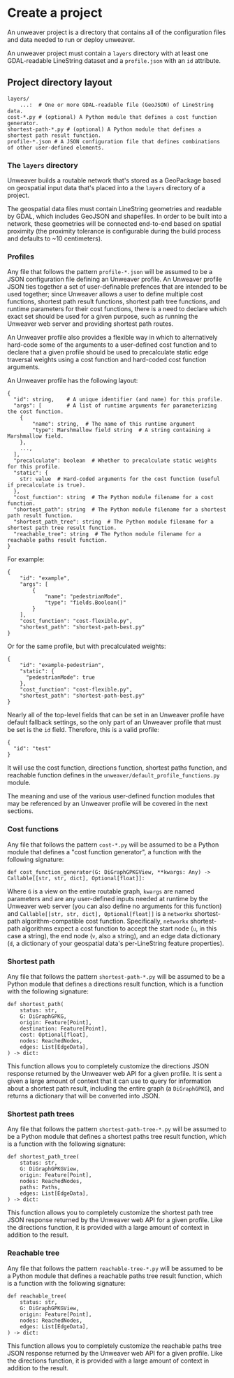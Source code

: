 # Create a project

An unweaver project is a directory that contains all of the configuration files
and data needed to run or deploy unweaver.

An unweaver project must contain a `layers` directory with at least one
GDAL-readable LineString dataset and a `profile.json` with an `id` attribute.

## Project directory layout

    layers/
        ...:  # One or more GDAL-readable file (GeoJSON) of LineString data.
    cost-*.py # (optional) A Python module that defines a cost function generator.
    shortest-path-*.py # (optional) A Python module that defines a shortest path result function.
    profile-*.json # A JSON configuration file that defines combinations of other user-defined elements.

### The `layers` directory

Unweaver builds a routable network that's stored as a GeoPackage based on
geospatial input data that's placed into a the `layers` directory of a project.

The geospatial data files must contain LineString geometries and readable by
GDAL, which includes GeoJSON and shapefiles. In order to be built into a
network, these geometries will be connected end-to-end based on spatial
proximity (the proximity tolerance is configurable during the build process and
defaults to ~10 centimeters).

### Profiles

Any file that follows the pattern `profile-*.json` will be assumed to be a
JSON configuration file defining an Unweaver profile. An Unweaver profile JSON
ties together a set of user-definable prefences that are intended to be used
together; since Unweaver allows a user to define multiple cost functions,
shortest path result functions, shortest path tree functions, and runtime
parameters for their cost functions, there is a need to declare which exact set
should be used for a given purpose, such as running the Unweaver web server and
providing shortest path routes.

An Unweaver profile also provides a flexible way in which to alternatively
hard-code some of the arguments to a user-defined cost function and to
declare that a given profile should be used to precalculate static edge
traversal weights using a cost function and hard-coded cost function arguments.

An Unweaver profile has the following layout:

    {
      "id": string,    # A unique identifier (and name) for this profile.
      "args": [        # A list of runtime arguments for parameterizing the cost function.
        {
            "name": string,  # The name of this runtime argument
            "type": Marshmallow field string  # A string containing a Marshmallow field.
        },
        ...,
      ],
      "precalculate": boolean  # Whether to precalculate static weights for this profile.
      "static": {
        str: value  # Hard-coded arguments for the cost function (useful if precalculate is true).
      },
      "cost_function": string  # The Python module filename for a cost function.
      "shortest_path": string  # The Python module filename for a shortest path result function.
      "shortest_path_tree": string  # The Python module filename for a shortest path tree result function.
      "reachable_tree": string  # The Python module filename for a reachable paths result function.
    }

For example:

    {
        "id": "example",
        "args": [
            {
                "name": "pedestrianMode",
                "type": "fields.Boolean()"
            }
        ],
        "cost_function": "cost-flexible.py",
        "shortest_path": "shortest-path-best.py"
    }

Or for the same profile, but with precalculated weights:

    {
        "id": "example-pedestrian",
        "static": {
          "pedestrianMode": true
        },
        "cost_function": "cost-flexible.py",
        "shortest_path": "shortest-path-best.py"
    }

Nearly all of the top-level fields that can be set in an Unweaver profile have
default fallback settings, so the only part of an Unweaver profile that must
be set is the `id` field. Therefore, this is a valid profile:

    {
      "id": "test"
    }

It will use the cost function, directions function, shortest paths function,
and reachable function defines in the `unweaver/default_profile_functions.py`
module.

The meaning and use of the various user-defined function modules that may be
referenced by an Unweaver profile will be covered in the next sections.

### Cost functions

Any file that follows the pattern `cost-*.py` will be assumed to be a Python
module that defines a "cost function generator", a function with the following
signature:

    def cost_function_generator(G: DiGraphGPKGView, **kwargs: Any) -> Callable[[str, str, dict], Optional[float]]:

Where `G` is a view on the entire routable graph, `kwargs` are named parameters
and are any user-defined inputs needed at runtime by the Unweaver web server (you can also define no arguments for this function) and `Callable[[str, str, dict], Optional[float]]` is a
`networkx` shortest-path algorithm-compatible cost function. Specifically,
`networkx` shortest-path algorithms expect a cost function to accept the
start node (`u`, in this case a string), the end node (`v`, also a string), and
an edge data dictionary (`d`, a dictionary of your geospatial data's
per-LineString feature properties).

### Shortest path

Any file that follows the pattern `shortest-path-*.py` will be assumed to be a
Python module that defines a directions result function, which is a function
with the following signature:

	def shortest_path(
	    status: str,
	    G: DiGraphGPKG,
	    origin: Feature[Point],
	    destination: Feature[Point],
	    cost: Optional[float],
	    nodes: ReachedNodes,
	    edges: List[EdgeData],
	) -> dict:

This function allows you to completely customize the directions JSON response
returned by the Unweaver web API for a given profile. It is sent a given a
large amount of context that it can use to query for information about a
shortest path result, including the entire graph (a `DiGraphGPKG`), and returns
a dictionary that will be converted into JSON.

### Shortest path trees

Any file that follows the pattern `shortest-path-tree-*.py` will be assumed to be a
Python module that defines a shortest paths tree result function, which is a
function with the following signature:

	def shortest_path_tree(
	    status: str,
	    G: DiGraphGPKGView,
	    origin: Feature[Point],
	    nodes: ReachedNodes,
	    paths: Paths,
	    edges: List[EdgeData],
	) -> dict:

This function allows you to completely customize the shortest path tree JSON
response returned by the Unweaver web API for a given profile. Like the
directions function, it is provided with a large amount of context in addition
to the result.

### Reachable tree

Any file that follows the pattern `reachable-tree-*.py` will be assumed to be a
Python module that defines a reachable paths tree result function, which is a
function with the following signature:

	def reachable_tree(
	    status: str,
	    G: DiGraphGPKGView,
	    origin: Feature[Point],
	    nodes: ReachedNodes,
	    edges: List[EdgeData],
	) -> dict:

This function allows you to completely customize the reachable paths tree JSON
response returned by the Unweaver web API for a given profile. Like the
directions function, it is provided with a large amount of context in addition
to the result.
